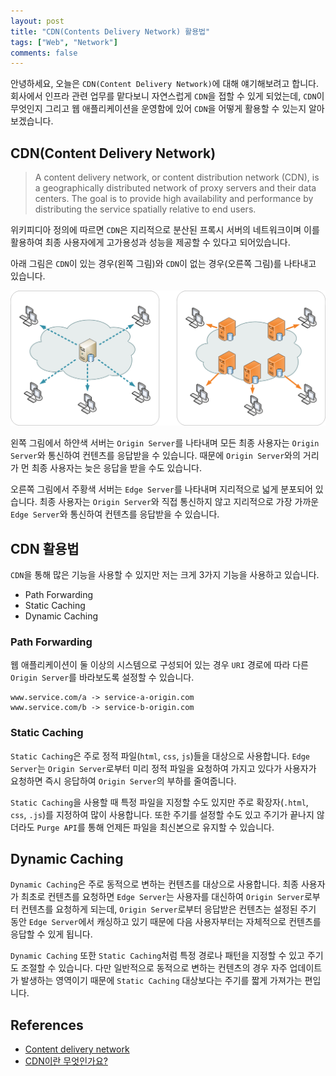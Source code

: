 ```yaml
---
layout: post
title: "CDN(Contents Delivery Network) 활용법"
tags: ["Web", "Network"]
comments: false
---
```


안녕하세요, 오늘은 `CDN(Content Delivery Network)`에 대해 얘기해보려고 합니다. 회사에서 인프라 관련 업무를 맡다보니 자연스럽게 `CDN`을 접할 수 있게 되었는데,
`CDN`이 무엇인지 그리고 웹 애플리케이션을 운영함에 있어 `CDN`을 어떻게 활용할 수 있는지 알아보겠습니다.

## CDN(Content Delivery Network)

> A content delivery network, or content distribution network (CDN), is a geographically distributed network of proxy servers and their data centers. The goal is to provide high availability and performance by distributing the service spatially relative to end users.

위키피디아 정의에 따르면 `CDN`은 지리적으로 분산된 프록시 서버의 네트워크이며 이를 활용하여 최종 사용자에게 고가용성과 성능을 제공할 수 있다고 되어있습니다.

아래 그림은 `CDN`이 있는 경우(왼쪽 그림)와 `CDN`이 없는 경우(오른쪽 그림)를 나타내고 있습니다.

![](\assets\images\20201110\NCDN_CDN.png)

왼쪽 그림에서 하얀색 서버는 `Origin Server`를 나타내며 모든 최종 사용자는 `Origin Server`와 통신하여 컨텐츠를 응답받을 수 있습니다. 때문에 `Origin Server`와의 거리가 먼 최종 사용자는 늦은 응답을 받을 수도 있습니다.

오른쪽 그림에서 주황색 서버는 `Edge Server`를 나타내며 지리적으로 넓게 분포되어 있습니다. 최종 사용자는 `Origin Server`와 직접 통신하지 않고 지리적으로 가장 가까운 `Edge Server`와  통신하여 컨텐츠를 응답받을 수 있습니다.

## CDN 활용법

`CDN`을 통해 많은 기능을 사용할 수 있지만 저는 크게 3가지 기능을 사용하고 있습니다.

- Path Forwarding
- Static Caching
- Dynamic Caching

### Path Forwarding

웹 애플리케이션이 둘 이상의 시스템으로 구성되어 있는 경우 `URI` 경로에 따라 다른 `Origin Server`를 바라보도록 설정할 수 있습니다.

```
www.service.com/a -> service-a-origin.com
www.service.com/b -> service-b-origin.com
```

### Static Caching

`Static Caching`은 주로 정적 파일(`html`, `css`, `js`)들을 대상으로 사용합니다. `Edge Server`는 `Origin Server`로부터 미리 정적 파일을 요청하여 가지고 있다가 사용자가 요청하면 즉시 응답하여 `Origin Server`의 부하를 줄여줍니다.

`Static Caching`을 사용할 때 특정 파일을 지정할 수도 있지만 주로 확장자(`.html`, `css`, `.js`)를 지정하여 많이 사용합니다. 또한 주기를 설정할 수도 있고 주기가 끝나지 않더라도 `Purge API`를 통해 언제든 파일을 최신본으로 유지할 수 있습니다.

## Dynamic Caching

`Dynamic Caching`은 주로 동적으로 변하는 컨텐츠를 대상으로 사용합니다. 최종 사용자가 최초로 컨텐츠를 요청하면 `Edge Server`는 사용자를 대신하여 `Origin Server`로부터 컨텐츠를 요청하게 되는데, `Origin Server`로부터 응답받은 컨텐츠는 설정된 주기 동안 `Edge Server`에서 캐싱하고 있기 때문에 다음 사용자부터는 자체적으로 컨텐츠를 응답할 수 있게 됩니다.

`Dynamic Caching` 또한 `Static Caching`처럼 특정 경로나 패턴을 지정할 수 있고 주기도 조절할 수 있습니다. 다만 일반적으로 동적으로 변하는 컨텐츠의 경우 자주 업데이트가 발생하는 영역이기 때문에 `Static Caching` 대상보다는 주기를 짧게 가져가는 편입니다.

## References

- [Content delivery network](https://en.wikipedia.org/wiki/Content_delivery_network)
- [CDN이란 무엇인가요?](https://cdn.hosting.kr/cdn%EC%9D%B4%EB%9E%80-%EB%AC%B4%EC%97%87%EC%9D%B8%EA%B0%80%EC%9A%94/)
